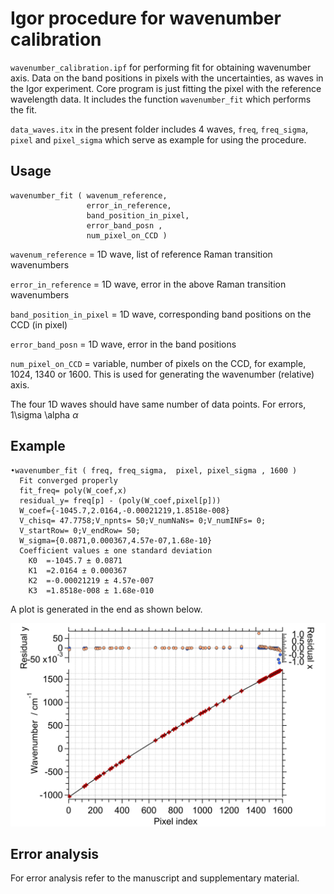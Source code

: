 # Igor procedure for  wavenumber calibration

 `wavenumber_calibration.ipf` for performing fit for obtaining wavenumber  axis. Data on the band positions in pixels with the uncertainties, as waves in the Igor experiment. Core program is just fitting the pixel with the reference wavelength data. It includes  the function `wavenumber_fit` which  performs the fit.



`data_waves.itx`  in the present  folder includes  4 waves, `freq`, `freq_sigma`, `pixel` and `pixel_sigma` which  serve as example for using the procedure.

Usage
----------------
```
wavenumber_fit ( wavenum_reference,
                 error_in_reference,  
                 band_position_in_pixel,
                 error_band_posn ,
                 num_pixel_on_CCD )

```
`wavenum_reference`       =   1D wave, list  of  reference Raman transition wavenumbers

`error_in_reference`      =   1D wave, error in the above Raman transition wavenumbers

`band_position_in_pixel`  =   1D wave, corresponding band  positions on  the CCD (in  pixel)

`error_band_posn`         =   1D wave, error in the band positions

`num_pixel_on_CCD`        =   variable,  number of pixels  on the CCD,  for example, 1024, 1340  or 1600. This is used for generating  the wavenumber (relative) axis.

The four 1D waves  should have same number  of data points. For errors,  1\sigma   	\alpha   	$\alpha$

Example
-------------------
```
•wavenumber_fit ( freq, freq_sigma,  pixel, pixel_sigma , 1600 )
  Fit converged properly
  fit_freq= poly(W_coef,x)
  residual_y= freq[p] - (poly(W_coef,pixel[p]))
  W_coef={-1045.7,2.0164,-0.00021219,1.8518e-008}
  V_chisq= 47.7758;V_npnts= 50;V_numNaNs= 0;V_numINFs= 0;
  V_startRow= 0;V_endRow= 50;
  W_sigma={0.0871,0.000367,4.57e-07,1.68e-10}
  Coefficient values ± one standard deviation
  	K0	=-1045.7 ± 0.0871
  	K1	=2.0164 ± 0.000367
  	K2	=-0.00021219 ± 4.57e-007
  	K3	=1.8518e-008 ± 1.68e-010
```


A  plot  is generated in the end as shown  below.

<p align="center">
  <img src="https://github.com/ankit7540/RamanSpecCalibration/blob/master/img/wavenum_calbr_fit_ig.png" data-canonical-src="https://github.com/ankit7540/RamanSpecCalibration/blob/master/img/wavenum_calbr_fit_ig.png" width="505" height="325" />
</p>


Error  analysis
-----------------------
For  error  analysis refer to the manuscript and supplementary material.
